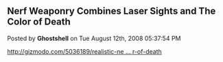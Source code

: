 ## Nerf Weaponry Combines Laser Sights and The Color of Death
Posted by **Ghostshell** on Tue August 12th, 2008 05:37:54 PM

<!-- m --><a class="postlink" href="http://gizmodo.com/5036189/realistic-nerf-weaponry-combines-laser-sights-and-the-color-of-death">http://gizmodo.com/5036189/realistic-ne ... r-of-death</a><!-- m -->
